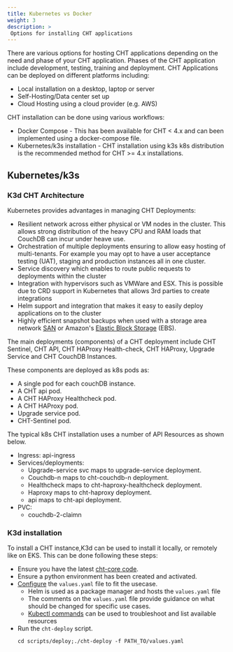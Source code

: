 ```yaml
---
title: Kubernetes vs Docker
weight: 3
description: >
 Options for installing CHT applications
---
```

There are various options for hosting CHT applications depending on the need and phase of your CHT application. Phases of the CHT application include development, testing, training and deployment. CHT Applications can be deployed on different platforms including: 
* Local installation on a desktop, laptop or server
* Self-Hosting/Data center set up
* Cloud Hosting using a cloud provider (e.g. AWS)

CHT installation can be done using various workflows:

* Docker Compose - This has been available for CHT < 4.x and can been implemented using a docker-compose file. 
* Kubernetes/k3s installation - CHT installation using k3s k8s distribution is the recommended method for CHT >= 4.x installations.

## Kubernetes/k3s

### K3d CHT Architecture

Kubernetes provides advantages in managing CHT Deployments:

* Resilient network across either physical or VM nodes in the cluster. This allows strong distribution of the heavy CPU and RAM loads that CouchDB can incur under heave use.
* Orchestration of multiple deployments ensuring to allow easy hosting of multi-tenants. For example you may opt to have a user acceptance testing (UAT), staging and production instances all in one cluster.  
* Service discovery which  enables to route public requests to deployments within the cluster 
* Integration with hypervisors such as VMWare and ESX. This is possible due to CRD support in Kubernetes that allows 3rd parties to create integrations
* Helm support and integration that makes it easy to easily deploy applications on to the cluster
* Highly efficient snapshot backups when used with a storage area network [SAN](https://en.wikipedia.org/wiki/Storage_area_network) or Amazon's [Elastic Block Storage](https://aws.amazon.com/ebs/) (EBS).

The main deployments (components) of a CHT deployment include CHT Sentinel, CHT API, CHT HAProxy Health-check, CHT HAProxy, Upgrade Service and CHT CouchDB Instances.

These components are deployed as k8s pods as:

* A single pod for each couchDB instance.
* A CHT api pod.
* A CHT HAProxy Healthcheck pod.
* A CHT HAProxy pod.
* Upgrade service pod.
* CHT-Sentinel pod.

The typical k8s CHT installation uses a number of API Resources as shown below. 
* Ingress: api-ingress
* Services/deployments:
    * Upgrade-service svc maps to upgrade-service deployment.
    * Couchdb-n maps to cht-couchdb-n deployment.
    * Healthcheck maps to cht-haproxy-healthcheck deployment.
    * Haproxy maps to cht-haproxy deployment.
    * api maps to cht-api deployment.
* PVC:
    * couchdb-2-claimn

### K3d installation
To install a CHT instance,K3d can be used to install it locally, or remotely like on EKS. This can be done following these steps:

* Ensure you have the latest [cht-core code](https://github.com/medic/cht-core).
* Ensure a python environment has been created and activated.
* [Configure](https://github.com/medic/cht-core/tree/master/scripts/deploy) the `values.yaml` file to fit the usecase.
    * Helm is used as a package manager and hosts the `values.yaml` file
    * The comments on the `values.yaml` file provide guidance on what should be changed for specific use cases.
    * [Kubectl commands](https://kubernetes.io/docs/reference/kubectl/quick-reference/) can be used to troubleshoot and list available resources
* Run the `cht-deploy` script.
    ```shell
    cd scripts/deploy;./cht-deploy -f PATH_TO/values.yaml
    ```